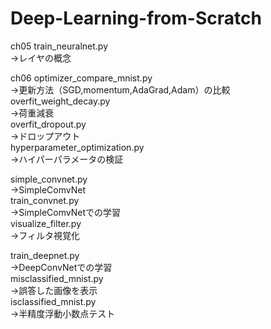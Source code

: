 # Deep-Learning-from-Scratch

ch05
train_neuralnet.py  
→レイヤの概念  

ch06
optimizer_compare_mnist.py  
→更新方法（SGD,momentum,AdaGrad,Adam）の比較  
overfit_weight_decay.py  
→荷重減衰  
overfit_dropout.py  
→ドロップアウト  
hyperparameter_optimization.py  
→ハイパーパラメータの検証  

simple_convnet.py  
→SimpleComvNet  
train_convnet.py  
→SimpleComvNetでの学習  
visualize_filter.py  
→フィルタ視覚化  

train_deepnet.py  
→DeepConvNetでの学習  
misclassified_mnist.py  
→誤答した画像を表示  
isclassified_mnist.py  
→半精度浮動小数点テスト  
